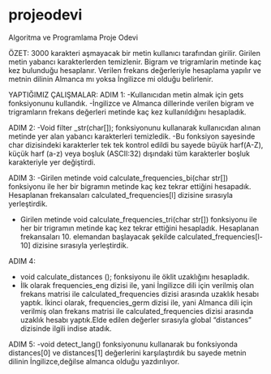 # projeodevi
Algoritma ve Programlama Proje Odevi

ÖZET: 3000 karakteri aşmayacak bir metin kullanıcı tarafından girilir.
Girilen metin yabancı karakterlerden temizlenir.
Bigram ve trigramlarin metinde kaç kez bulunduğu hesaplanır.
Verilen frekans değerleriyle hesaplama yapılır ve metnin dilinin Almanca 
mı yoksa İngilizce mi olduğu belirlenir.

YAPTIĞIMIZ ÇALIŞMALAR:
ADIM 1: 
-Kullanıcıdan metin almak için gets fonksiyonunu kullandık.
-İngilizce ve Almanca dillerinde verilen bigram ve trigramların frekans değerleri metinde kaç kez kullanıldığını hesapladık.




ADIM 2:
-Void filter _str(char[]); fonksiyonunu kullanarak kullanıcıdan alınan metinde yer alan yabancı karakterleri temizledik.
-Bu fonksiyon sayesinde char dizisindeki karakterler tek tek kontrol edildi bu sayede büyük harf(A-Z), küçük harf (a-z) veya boşluk (ASCII:32) dışındaki tüm karakterler boşluk karakteriyle yer değiştirdi.




ADIM 3:
-Girilen  metinde void calculate_frequencies_bi(char str[]) fonksiyonu ile 
her bir bigramın metinde kaç kez tekrar ettiğini hesapadık. 
Hesaplanan frekansaları calculated_frequencies[l] dizisine sırasıyla  yerleştirdik.
- Girilen metinde void calculate_frequencies_tri(char str[])  fonksiyonu ile 
 her bir trigramın metinde kaç kez tekrar ettiğini hesapladık. Hesaplanan 
 frekansaları 10. elemandan başlayacak şekilde calculated_frequencies[l-10] 
 dizisine sırasıyla yerleştirdik.
 
ADIM 4:
- void calculate_distances (); fonksiyonu ile öklit uzaklığını hesapladık.
- İlk olarak frequencies_eng dizisi ile, yani İngilizce dili için verilmiş olan frekans matrisi ile calculated_frequencies dizisi arasında uzaklık hesabı yaptık. İkinci olarak, frequencies_germ dizisi ile, yani Almanca dili için verilmiş olan frekans matrisi ile calculated_frequencies dizisi arasında uzaklık hesabı yaptık.Elde edilen değerler sırasıyla global “distances” dizisinde ilgili indise atadık.



ADIM 5:
-void detect_lang() fonksiyonunu kullanarak bu  fonksiyonda  distances[0] ve distances[1] değerlerini karşılaştırdık bu sayede metnin dilinin İngilizce,değilse  almanca olduğu yazdırılıyor.
